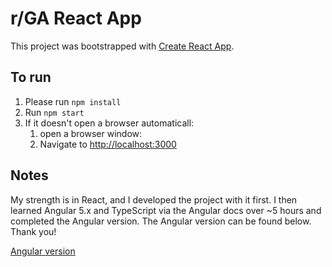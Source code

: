 # r/GA React App

This project was bootstrapped with [Create React App](https://github.com/facebookincubator/create-react-app).

## To run
1. Please run `npm install`
2. Run `npm start`
3. If it doesn't open a browser automaticall:
    1. open a browser window:
    2. Navigate to [http://localhost:3000](http://localhost:3000)

## Notes
My strength is in React, and I developed the project with it first. I then learned Angular 5.x and TypeScript via the Angular docs over ~5 hours and completed the Angular version. The Angular version can be found below. Thank you!

[Angular version](https://github.com/drinkingChai/rga-angular-app)
